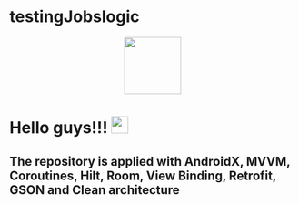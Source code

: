 # testingJobslogic

<div id="header" align="center">
  <img src="https://media.giphy.com/media/M9gbBd9nbDrOTu1Mqx/giphy.gif" width="100"/>
</div>

<h1>
  Hello guys!!!
  <img src="https://media.giphy.com/media/hvRJCLFzcasrR4ia7z/giphy.gif" width="30px"/>
</h1>
<h2>The repository is applied with AndroidX, MVVM, Coroutines, Hilt, Room, View Binding, Retrofit, GSON and Clean architecture</h2>
